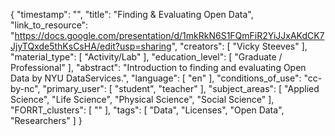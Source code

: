 {
    "timestamp": "",
    "title": "Finding & Evaluating Open Data",
    "link_to_resource": "https://docs.google.com/presentation/d/1mkRkN6S1FQmFiR2YiJJxAKdCK7JjyTQxde5thKsCsHA/edit?usp=sharing",
    "creators": [
        "Vicky Steeves"
    ],
    "material_type": [
        "Activity/Lab"
    ],
    "education_level": [
        "Graduate / Professional"
    ],
    "abstract": "Introduction to finding and evaluating Open Data by NYU DataServices.",
    "language": [
        "en"
    ],
    "conditions_of_use": "cc-by-nc",
    "primary_user": [
        "student",
        "teacher"
    ],
    "subject_areas": [
        "Applied Science",
        "Life Science",
        "Physical Science",
        "Social Science"
    ],
    "FORRT_clusters": [
        ""
    ],
    "tags": [
        "Data",
        "Licenses",
        "Open Data",
        "Researchers"
    ]
}